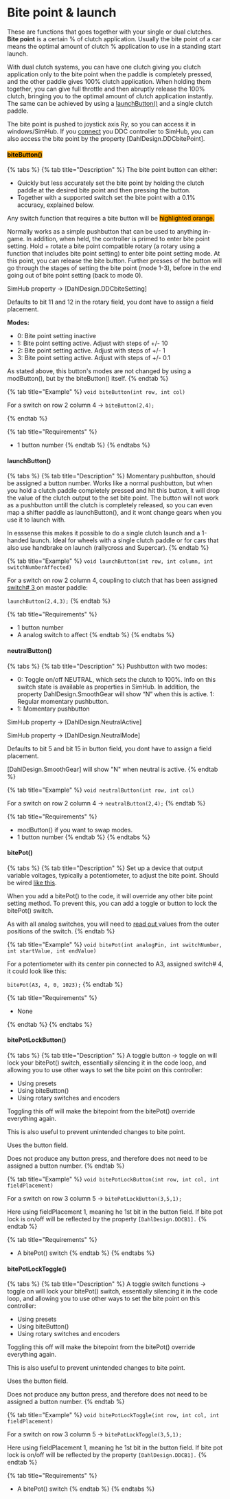 # Bite point & launch

These are functions that goes together with your single or dual clutches. **Bite point** is a certain % of clutch application. Usually the bite point of a car means the optimal amount of clutch % application to use in a standing start launch.&#x20;

With dual clutch systems, you can have one clutch giving you clutch application only to the bite point when the paddle is completely pressed, and the other paddle gives 100% clutch application. When holding them together, you can give full throttle and then abruptly release the 100% clutch, bringing you to the optimal amount of clutch application instantly. The same can be achieved by using a [launchButton()](bite-point-and-launch.md#launchbutton) and a single clutch paddle.&#x20;

The bite point is pushed to joystick axis Ry, so you can access it in windows/SimHub. If you [connect](../../4.-advanced-features/connect-to-simhub.md) you DDC controller to SimHub, you can also access the bite point by the property \[DahlDesign.DDCbitePoint].&#x20;

#### <mark style="background-color:orange;">biteButton()</mark>

{% tabs %}
{% tab title="Description" %}
The bite point button can either:

* Quickly but less accurately set the bite point by holding the clutch paddle at the desired bite point and then pressing the button.&#x20;
* Together with a supported switch set the bite point with a 0.1% accuracy, explained below.

Any switch function that requires a bite button will be <mark style="background-color:orange;">highlighted orange.</mark>

Normally works as a simple pushbutton that can be used to anything in-game. In addition, when held, the controller is primed to enter bite point setting. Hold + rotate a bite point compatible rotary (a rotary using a function that includes bite point setting) to enter bite point setting mode. At this point, you can release the bite button. Further presses of the button will go through the stages of setting the bite point (mode 1-3), before in the end going out of bite point setting (back to mode 0).&#x20;

SimHub property -> \[DahlDesign.DDCbiteSetting]

Defaults to bit 11 and 12 in the rotary field, you dont have to assign a field placement.&#x20;

**Modes:**

* 0: Bite point setting inactive
* 1: Bite point setting active. Adjust with steps of +/- 10
* 2: Bite point setting active. Adjust with steps of +/- 1
* 3: Bite point setting active. Adjust with steps of +/- 0.1

As stated above, this button's modes are not changed by using a modButton(), but by the biteButton() itself.&#x20;
{% endtab %}

{% tab title="Example" %}
`void biteButton(int row, int col)`

For a switch on row 2 column 4 -> `biteButton(2,4);`


{% endtab %}

{% tab title="Requirements" %}
* 1 button number
{% endtab %}
{% endtabs %}

#### launchButton()

{% tabs %}
{% tab title="Description" %}
Momentary pushbutton, should be assigned a button number. Works like a normal pushbutton, but when you hold a clutch paddle completely pressed and hit this button, it will drop the value of the clutch output to the set bite point. The button will not work as a pushbutton untill the clutch is completely released, so you can even map a shifter paddle as launchButton(), and it wont change gears when you use it to launch with.

In esssense this makes it possible to do a single clutch launch and a 1-handed launch. Ideal for wheels with a single clutch paddle or for cars that also use handbrake on launch (rallycross and Supercar).&#x20;
{% endtab %}

{% tab title="Example" %}
`void launchButton(int row, int column, int switchNumberAffected)`

For a switch on row 2 column 4, coupling to clutch that has been assigned[ switch# 3 ](../../1.-project-planning/analog-inputs.md)on master paddle:

`launchButton(2,4,3);`
{% endtab %}

{% tab title="Requirements" %}
* 1 button number
* A analog switch to affect
{% endtab %}
{% endtabs %}

#### neutralButton()

{% tabs %}
{% tab title="Description" %}
Pushbutton with two modes:

* 0: Toggle on/off NEUTRAL, which sets the clutch to 100%. Info on this switch state is available as properties in SimHub. In addition, the property DahlDesign.SmoothGear will show “N” when this is active. 1: Regular momentary pushbutton.
* 1: Momentary pushbutton

SimHub property -> \[DahlDesign.NeutralActive]

SimHub property -> \[DahlDesign.NeutralMode]

Defaults to bit 5 and bit 15 in button field, you dont have to assign a field placement.

\[DahlDesign.SmoothGear] will show "N" when neutral is active.&#x20;
{% endtab %}

{% tab title="Example" %}
`void neutralButton(int row, int col)`

For a switch on row 2 column 4 -> `neutralButton(2,4);`
{% endtab %}

{% tab title="Requirements" %}
* modButton() if you want to swap modes.
* 1 button number
{% endtab %}
{% endtabs %}

#### bitePot()

{% tabs %}
{% tab title="Description" %}
Set up a device that output variable voltages, typically a potentiometer, to adjust the bite point. Should be wired [like this](../../2.-wiring/analog-wiring.md).&#x20;

When you add a bitePot() to the code, it will override any other bite point setting method. To prevent this, you can add a toggle or button to lock the bitePot() switch.

As with all analog switches, you will need to [read out ](../../1.-project-planning/analog-inputs.md#reading-a-value)values from the outer positions of the switch.&#x20;
{% endtab %}

{% tab title="Example" %}
`void bitePot(int analogPin, int switchNumber, int startValue, int endValue)`

For a potentiometer with its center pin connected to A3, assigned switch# 4, it could look like this:

`bitePot(A3, 4, 0, 1023);`
{% endtab %}

{% tab title="Requirements" %}
* None


{% endtab %}
{% endtabs %}

#### bitePotLockButton()

{% tabs %}
{% tab title="Description" %}
A toggle button -> toggle on will lock your bitePot() switch, essentially silencing it in the code loop, and allowing you to use other ways to set the bite point on this controller:

* Using presets
* Using biteButton()
* Using rotary switches and encoders

Toggling this off will make the bitepoint from the bitePot() override everything again.&#x20;

This is also useful to prevent unintended changes to bite point.&#x20;

Uses the button field.

Does not produce any button press, and therefore does not need to be assigned a button number.&#x20;
{% endtab %}

{% tab title="Example" %}
`void bitePotLockButton(int row, int col, int fieldPlacement)`

For a switch on row 3 column 5 -> `bitePotLockButton(3,5,1);`

Here using fieldPlacement 1, meaning he 1st bit in the button field. If bite pot lock is on/off will be reflected by the property `[DahlDesign.DDCB1].`&#x20;
{% endtab %}

{% tab title="Requirements" %}
* A bitePot() switch
{% endtab %}
{% endtabs %}

#### bitePotLockToggle()

{% tabs %}
{% tab title="Description" %}
A toggle switch functions -> toggle on will lock your bitePot() switch, essentially silencing it in the code loop, and allowing you to use other ways to set the bite point on this controller:

* Using presets
* Using biteButton()
* Using rotary switches and encoders

Toggling this off will make the bitepoint from the bitePot() override everything again.&#x20;

This is also useful to prevent unintended changes to bite point.&#x20;

Uses the button field.

Does not produce any button press, and therefore does not need to be assigned a button number.&#x20;
{% endtab %}

{% tab title="Example" %}
`void bitePotLockToggle(int row, int col, int fieldPlacement)`

For a switch on row 3 column 5 -> `bitePotLockToggle(3,5,1);`

Here using fieldPlacement 1, meaning he 1st bit in the button field. If bite pot lock is on/off will be reflected by the property `[DahlDesign.DDCB1].`&#x20;
{% endtab %}

{% tab title="Requirements" %}
* A bitePot() switch
{% endtab %}
{% endtabs %}
